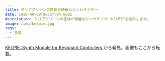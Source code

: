 ```yaml
---
title: クリアグリーンの筐体が綺麗なシンセサイザー
date: 2019-09-08T00:57:04.809Z
description: クリアグリーンの筐体が綺麗なシンセサイザーKELPIEを紹介します。
image: /img/kelpie.jpg
tags:
  - 音楽
---
```

[KELPIE: Synth Module for Keyboard Controllers](https://hackaday.io/project/166460-kelpie-synth-module-for-keyboard-controllers)から発見。画像もここから転載。
